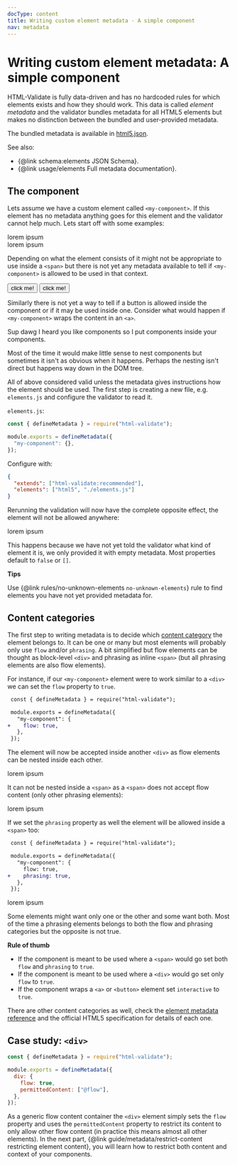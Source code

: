 ```yaml
---
docType: content
title: Writing custom element metadata - A simple component
nav: metadata
---
```


# Writing custom element metadata: A simple component

HTML-Validate is fully data-driven and has no hardcoded rules for which elements exists and how they should work.
This data is called _element metadata_ and the validator bundles metadata for all HTML5 elements but makes no distinction between the bundled and user-provided metadata.

The bundled metadata is available in [html5.json](https://gitlab.com/html-validate/html-validate/-/blob/master/src/elements/html5.ts).

See also:

- {@link schema:elements JSON Schema}.
- {@link usage/elements Full metadata documentation}.

## The component

Lets assume we have a custom element called `<my-component>`.
If this element has no metadata anything goes for this element and the validator cannot help much.
Lets start off with some examples:

<validate name="no-metadata-1" results="true">
  <!-- this is probably legal? -->
  <div>
    <my-component>lorem ipsum</my-component>
  </div>

  <!-- but should it work inside a span? -->
  <span>
    <my-component>lorem ipsum</my-component>
  </span>
</validate>

Depending on what the element consists of it might not be appropriate to use inside a `<span>` but there is not yet any metadata available to tell if `<my-component>` is allowed to be used in that context.

<validate name="no-metadata-2" results="true">
  <!-- can it contain an interactive button? who knows? -->
  <my-component>
    <button type="button">click me!</button>
  </my-component>

  <!-- or is it allowed inside a button? -->
  <button type="button">
    <my-component>click me!</my-component>
  </button>
</validate>

Similarly there is not yet a way to tell if a button is allowed inside the component or if it may be used inside one.
Consider what would happen if `<my-component>` wraps the content in an `<a>`.

<validate name="no-metadata-3" results="true">
  <!-- lets nest the component for fun and profit! -->
  <my-component>
    <my-component>
      <my-component>
        Sup dawg I heard you like components so I put components inside your components.
      </my-component>
    </my-component>
  </my-component>
</validate>

Most of the time it would make little sense to nest components but sometimes it isn't as obvious when it happens.
Perhaps the nesting isn't direct but happens way down in the DOM tree.

All of above considered valid unless the metadata gives instructions how the element should be used.
The first step is creating a new file, e.g. `elements.js` and configure the validator to read it.

`elements.js`:

```js
const { defineMetadata } = require("html-validate");

module.exports = defineMetadata({
  "my-component": {},
});
```

Configure with:

```json config
{
  "extends": ["html-validate:recommended"],
  "elements": ["html5", "./elements.js"]
}
```

Rerunning the validation will now have the complete opposite effect, the element will not be allowed anywhere:

<validate name="basic-metadata" elements="simple-component-basic.json">
  <div>
    <my-component>lorem ipsum</my-component>
  </div>
</validate>

This happens because we have not yet told the validator what kind of element it is, we only provided it with empty metadata.
Most properties default to `false` or `[]`.

<div class="alert alert-info">
	<i class="fa-solid fa-info-circle" aria-hidden="true"></i>
	<strong>Tips</strong>
	<p>Use {@link rules/no-unknown-elements <code>no-unknown-elements</code>} rule to find elements you have not yet provided metadata for.</p>
</div>

## Content categories

The first step to writing metadata is to decide which [content category][mdn-content-category] the element belongs to.
It can be one or many but most elements will probably only use `flow` and/or `phrasing`.
A bit simplified but flow elements can be thought as block-level `<div>` and phrasing as inline `<span>` (but all phrasing elements are also flow elements).

[mdn-content-category]: https://developer.mozilla.org/en-US/docs/Web/Guide/HTML/Content_categories

For instance, if our `<my-component>` element were to work similar to a `<div>` we can set the `flow` property to `true`.

```diff
 const { defineMetadata } = require("html-validate");

 module.exports = defineMetadata({
   "my-component": {
+    flow: true,
   },
 });
```

The element will now be accepted inside another `<div>` as flow elements can be nested inside each other.

<validate name="flow-metadata-1" elements="simple-component-flow.json" results="true">
  <div>
    <my-component>lorem ipsum</my-component>
  </div>
</validate>

It can not be nested inside a `<span>` as a `<span>` does not accept flow content (only other phrasing elements):

<validate name="flow--metadata-2" elements="simple-component-flow.json" results="true">
  <span>
    <my-component>lorem ipsum</my-component>
  </span>
</validate>

If we set the `phrasing` property as well the element will be allowed inside a `<span>` too:

```diff
 const { defineMetadata } = require("html-validate");

 module.exports = defineMetadata({
   "my-component": {
     flow: true,
+    phrasing: true,
   },
 });
```

<validate name="phrasing-metadata" elements="simple-component-phrasing.json" results="true">
  <span>
    <my-component>lorem ipsum</my-component>
  </span>
</validate>

Some elements might want only one or the other and some want both.
Most of the time a phrasing elements belongs to both the flow and phrasing categories but the opposite is not true.

<div class="alert alert-info">
	<i class="fa-solid fa-info-circle" aria-hidden="true"></i>
	<strong>Rule of thumb</strong>
	<ul>
		<li>If the component is meant to be used where a <code>&lt;span&gt;</code> would go set both <code>flow</code> and <code>phrasing</code> to <code>true</code>.</li>
		<li>If the component is meant to be used where a <code>&lt;div&gt;</code> would go set only <code>flow</code> to <code>true</code>.</li>
		<li>If the component wraps a <code>&lt;a&gt;</code> or <code>&lt;button&gt;</code> element set <code>interactive</code> to <code>true</code>.</li>
	</ul>
</div>

There are other content categories as well, check the [element metadata reference](/usage/elements.html) and the official HTML5 specification for details of each one.

## Case study: `<div>`

```js
const { defineMetadata } = require("html-validate");

module.exports = defineMetadata({
  div: {
    flow: true,
    permittedContent: ["@flow"],
  },
});
```

As a generic flow content container the `<div>` element simply sets the `flow` property and uses the `permittedContent` property to restrict its content to only allow other flow content (in practice this means almost all other elements).
In the next part, {@link guide/metadata/restrict-content restricting element content}, you will learn how to restrict both content and context of your components.
